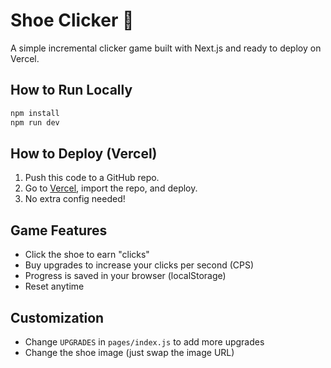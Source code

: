 # Shoe Clicker 👟

A simple incremental clicker game built with Next.js and ready to deploy on Vercel.

## How to Run Locally

```bash
npm install
npm run dev
```

## How to Deploy (Vercel)
1. Push this code to a GitHub repo.
2. Go to [Vercel](https://vercel.com/), import the repo, and deploy.
3. No extra config needed!

## Game Features
- Click the shoe to earn "clicks"
- Buy upgrades to increase your clicks per second (CPS)
- Progress is saved in your browser (localStorage)
- Reset anytime

## Customization
- Change `UPGRADES` in `pages/index.js` to add more upgrades
- Change the shoe image (just swap the image URL)
